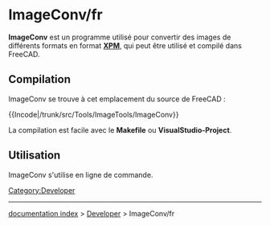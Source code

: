 # ImageConv/fr
**ImageConv** est un programme utilisé pour convertir des images de différents formats en format **[XPM](http://fr.wikipedia.org/wiki/X_PixMap)**, qui peut être utilisé et compilé dans FreeCAD.

## Compilation

ImageConv se trouve à cet emplacement du source de FreeCAD :


{{Incode|/trunk/src/Tools/ImageTools/ImageConv}}

La compilation est facile avec le **Makefile** ou **VisualStudio-Project**.

## Utilisation

ImageConv s\'utilise en ligne de commande.

[Category:Developer](Category:Developer.md)

---
[documentation index](../README.md) > [Developer](Category:Developer.md) > ImageConv/fr
